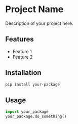 # Project Name

Description of your project here.

## Features

* Feature 1
* Feature 2

## Installation

```bash
pip install your-package
```

## Usage

```python
import your_package
your_package.do_something()
```
